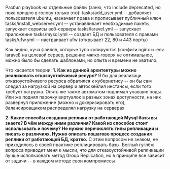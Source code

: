 Разбил playbook на отдельные файлы (заню, что include deprecated, но пока пришло в голову только это):
tasks/add_user.yml -- добавляет пользователя ubuntu, назначает права и прописывает публичный ключ
tasks/install_webserver.yml -- устанавливает необходимые пакеты, запускает сервисы веб-сервера
tasks/laravel.yml -- запускает приложение
tasks/mysql.yml -- создает БД и пользователя с правами
tasks/ufw.yml -- настраивает ufw (открывает 22, 80 и 443 порты)

Как видно, куча файлов, которые тупо копируются (конфиги nginx и .env laravel) на целевой сервер, решение мягко говоря не оптимальное, можно было бы сделать шаблонами, но опыта и времени не хватило.

Что касается теории:
**1. Как из данной архитектуры можно реализовать отказоустойчивый ресурс?**
Я бы для реализаци отказоустойчивого ресурса обратился к кубернетису -- он бы сам следил за нагрузкой на сервер и автоскейлил инстансы, если того требует нагрузка. Опять же также автоматом поднимал упавшие поды.
Или же поднял парочку виртуалок в разных зонах доступности, на них развернул приложение (можно и докеризировать его), балансировщиком распределял нагрузку на серверах

**2. Какие способы создания реплики от работающей Mysql базы вы знаете? В чём между ними различия? Какой из способов стоит использовать и почему? Не нужно перечислять типы репликации и писать о различиях. Нужно описать пошагово процесс создания реплики от работающей БД, кратко.**
С этим вопросом не знаком, не приходилось в своей практике реплицировать базы. Беглый гуглёж вопроса приводит меня к мысли, что для отказоустойчивой репликации лучше использовать метод Group Replication, но в принципе все зависит от задачи -- в каждом методе свои компромиссы
